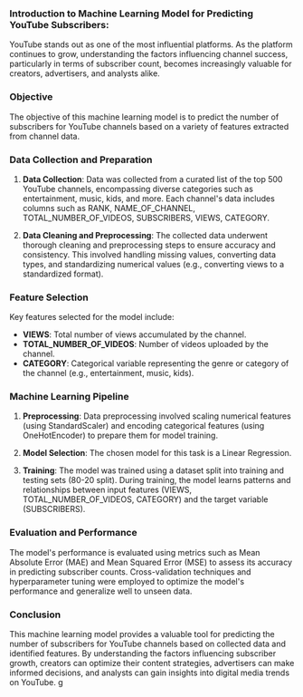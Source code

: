 ### Introduction to Machine Learning Model for Predicting YouTube Subscribers:

YouTube stands out as one of the most influential platforms. As the platform continues to grow, understanding the factors influencing channel success, particularly in terms of subscriber count, becomes increasingly valuable for creators, advertisers, and analysts alike.

### Objective

The objective of this machine learning model is to predict the number of subscribers for YouTube channels based on a variety of features extracted from channel data.

### Data Collection and Preparation

1. **Data Collection**: Data was collected from a curated list of the top 500 YouTube channels, encompassing diverse categories such as entertainment, music, kids, and more. Each channel's data includes columns such as RANK, NAME_OF_CHANNEL, TOTAL_NUMBER_OF_VIDEOS, SUBSCRIBERS, VIEWS, CATEGORY.

   
3. **Data Cleaning and Preprocessing**: The collected data underwent thorough cleaning and preprocessing steps to ensure accuracy and consistency. This involved handling missing values, converting data types, and standardizing numerical values (e.g., converting views to a standardized format).

### Feature Selection

Key features selected for the model include:
- **VIEWS**: Total number of views accumulated by the channel.
- **TOTAL_NUMBER_OF_VIDEOS**: Number of videos uploaded by the channel.
- **CATEGORY**: Categorical variable representing the genre or category of the channel (e.g., entertainment, music, kids).

### Machine Learning Pipeline

1. **Preprocessing**: Data preprocessing involved scaling numerical features (using StandardScaler) and encoding categorical features (using OneHotEncoder) to prepare them for model training.

2. **Model Selection**: The chosen model for this task is a Linear Regression.

3. **Training**: The model was trained using a dataset split into training and testing sets (80-20 split). During training, the model learns patterns and relationships between input features (VIEWS, TOTAL_NUMBER_OF_VIDEOS, CATEGORY) and the target variable (SUBSCRIBERS).

### Evaluation and Performance

The model's performance is evaluated using metrics such as Mean Absolute Error (MAE) and Mean Squared Error (MSE) to assess its accuracy in predicting subscriber counts. Cross-validation techniques and hyperparameter tuning were employed to optimize the model's performance and generalize well to unseen data.

### Conclusion

This machine learning model provides a valuable tool for predicting the number of subscribers for YouTube channels based on collected data and identified features. By understanding the factors influencing subscriber growth, creators can optimize their content strategies, advertisers can make informed decisions, and analysts can gain insights into digital media trends on YouTube.
g